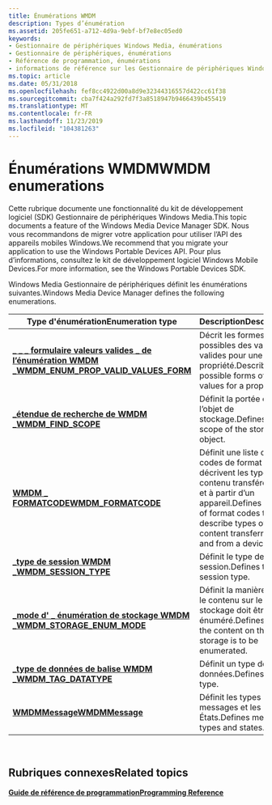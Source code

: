 ```yaml
---
title: Énumérations WMDM
description: Types d’énumération
ms.assetid: 205fe651-a712-4d9a-9ebf-bf7e8ec05ed0
keywords:
- Gestionnaire de périphériques Windows Media, énumérations
- Gestionnaire de périphériques, énumérations
- Référence de programmation, énumérations
- informations de référence sur les Gestionnaire de périphériques Windows Media, énumérations
ms.topic: article
ms.date: 05/31/2018
ms.openlocfilehash: fef8cc4922d00a8d9e32344316557d422cc61f38
ms.sourcegitcommit: cba7f424a292fd7f3a8518947b9466439b455419
ms.translationtype: MT
ms.contentlocale: fr-FR
ms.lasthandoff: 11/23/2019
ms.locfileid: "104381263"
---
```

# <a name="wmdm-enumerations"></a><span data-ttu-id="5a675-107">Énumérations WMDM</span><span class="sxs-lookup"><span data-stu-id="5a675-107">WMDM enumerations</span></span>

<span data-ttu-id="5a675-108">Cette rubrique documente une fonctionnalité du kit de développement logiciel (SDK) Gestionnaire de périphériques Windows Media.</span><span class="sxs-lookup"><span data-stu-id="5a675-108">This topic documents a feature of the Windows Media Device Manager SDK.</span></span> <span data-ttu-id="5a675-109">Nous vous recommandons de migrer votre application pour utiliser l’API des appareils mobiles Windows.</span><span class="sxs-lookup"><span data-stu-id="5a675-109">We recommend that you migrate your application to use the Windows Portable Devices API.</span></span> <span data-ttu-id="5a675-110">Pour plus d’informations, consultez le kit de développement logiciel Windows Mobile Devices.</span><span class="sxs-lookup"><span data-stu-id="5a675-110">For more information, see the Windows Portable Devices SDK.</span></span>

<span data-ttu-id="5a675-111">Windows Media Gestionnaire de périphériques définit les énumérations suivantes.</span><span class="sxs-lookup"><span data-stu-id="5a675-111">Windows Media Device Manager defines the following enumerations.</span></span>



| <span data-ttu-id="5a675-112">Type d'énumération</span><span class="sxs-lookup"><span data-stu-id="5a675-112">Enumeration type</span></span>                                                                  | <span data-ttu-id="5a675-113">Description</span><span class="sxs-lookup"><span data-stu-id="5a675-113">Description</span></span>                                                                                     |
|-----------------------------------------------------------------------------------|-------------------------------------------------------------------------------------------------|
| [<span data-ttu-id="5a675-114">**\_ \_ \_ formulaire valeurs valides \_ de l’énumération WMDM \_**</span><span class="sxs-lookup"><span data-stu-id="5a675-114">**WMDM\_ENUM\_PROP\_VALID\_VALUES\_FORM**</span></span>](wmdm-enum-prop-valid-values-form.md) | <span data-ttu-id="5a675-115">Décrit les formes possibles des valeurs valides pour une propriété.</span><span class="sxs-lookup"><span data-stu-id="5a675-115">Describes possible forms of valid values for a property.</span></span>                                        |
| [<span data-ttu-id="5a675-116">**\_étendue de recherche de WMDM \_**</span><span class="sxs-lookup"><span data-stu-id="5a675-116">**WMDM\_FIND\_SCOPE**</span></span>](wmdm-find-scope.md)                                      | <span data-ttu-id="5a675-117">Définit la portée de l’objet de stockage.</span><span class="sxs-lookup"><span data-stu-id="5a675-117">Defines the scope of the storage object.</span></span>                                                        |
| [<span data-ttu-id="5a675-118">**WMDM \_ FORMATCODE**</span><span class="sxs-lookup"><span data-stu-id="5a675-118">**WMDM\_FORMATCODE**</span></span>](wmdm-formatcode.md)                                       | <span data-ttu-id="5a675-119">Définit une liste de codes de format qui décrivent les types de contenu transférés vers et à partir d’un appareil.</span><span class="sxs-lookup"><span data-stu-id="5a675-119">Defines a list of format codes that describe types of content transferred to and from a device.</span></span> |
| [<span data-ttu-id="5a675-120">**\_type de session WMDM \_**</span><span class="sxs-lookup"><span data-stu-id="5a675-120">**WMDM\_SESSION\_TYPE**</span></span>](wmdm-session-type.md)                                  | <span data-ttu-id="5a675-121">Définit le type de session.</span><span class="sxs-lookup"><span data-stu-id="5a675-121">Defines the session type.</span></span>                                                                       |
| [<span data-ttu-id="5a675-122">**\_mode d' \_ énumération de stockage WMDM \_**</span><span class="sxs-lookup"><span data-stu-id="5a675-122">**WMDM\_STORAGE\_ENUM\_MODE**</span></span>](wmdm-storage-enum-mode.md)                       | <span data-ttu-id="5a675-123">Définit la manière dont le contenu sur le stockage doit être énuméré.</span><span class="sxs-lookup"><span data-stu-id="5a675-123">Defines how the content on the storage is to be enumerated.</span></span>                                     |
| [<span data-ttu-id="5a675-124">**\_type de données de balise WMDM \_**</span><span class="sxs-lookup"><span data-stu-id="5a675-124">**WMDM\_TAG\_DATATYPE**</span></span>](wmdm-tag-datatype.md)                                  | <span data-ttu-id="5a675-125">Définit un type de données.</span><span class="sxs-lookup"><span data-stu-id="5a675-125">Defines a data type.</span></span>                                                                            |
| [<span data-ttu-id="5a675-126">**WMDMMessage**</span><span class="sxs-lookup"><span data-stu-id="5a675-126">**WMDMMessage**</span></span>](wmdmmessage.md)                                                | <span data-ttu-id="5a675-127">Définit les types de messages et les États.</span><span class="sxs-lookup"><span data-stu-id="5a675-127">Defines message types and states.</span></span>                                                               |



 

## <a name="related-topics"></a><span data-ttu-id="5a675-128">Rubriques connexes</span><span class="sxs-lookup"><span data-stu-id="5a675-128">Related topics</span></span>

<dl> <dt>

[<span data-ttu-id="5a675-129">**Guide de référence de programmation**</span><span class="sxs-lookup"><span data-stu-id="5a675-129">**Programming Reference**</span></span>](programming-reference.md)
</dt> </dl>

 

 




